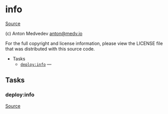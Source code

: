 <!-- DO NOT EDIT THIS FILE! -->
<!-- Instead edit recipe/deploy/info.php -->
<!-- Then run bin/docgen -->

# info

[Source](recipe/deploy/info.php)

(c) Anton Medvedev <anton@medv.io>

For the full copyright and license information, please view the LICENSE
file that was distributed with this source code.


* Tasks
  * [`deploy:info`](#deploy:info) — 


## Tasks
### deploy:info
[Source](recipe/deploy/info.php#L10)





